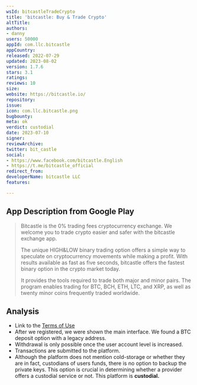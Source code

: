 ```yaml
---
wsId: bitcastleTradeCrypto
title: 'bitcastle: Buy & Trade Crypto'
altTitle: 
authors:
- danny
users: 50000
appId: com.llc.bitcastle
appCountry: 
released: 2022-07-29
updated: 2023-08-02
version: 1.7.6
stars: 3.1
ratings: 
reviews: 10
size: 
website: https://bitcastle.io/
repository: 
issue: 
icon: com.llc.bitcastle.png
bugbounty: 
meta: ok
verdict: custodial
date: 2023-07-10
signer: 
reviewArchive: 
twitter: bit_castle
social:
- https://www.facebook.com/bitcastle.English
- https://t.me/bitcastle_official
redirect_from: 
developerName: bitcastle LLC
features: 

---
```


## App Description from Google Play

> Bitcastle is the 0% trading fees cryptocurrency exchange. We welcome you to trade crypto easier and safer with the bitcastle exchange app.
>
> The unique HIGH&LOW binary trading option offers a simple way to speculate on cryptocurrency movements while making a profit. With results available as fast as five seconds, bitcastle offers the fastest binary option in the crypto market today.
>
> It provides the tools required to trade both major and minor pairs. The program enables trading for BTC, BCH, ETH, LTC, and XRP, as well as twenty minor coins frequently traded worldwide.

## Analysis

- Link to the [Terms of Use](https://bitcastle.io/en/terms)
- After we registered, we were shown the main interface. We found a BTC deposit option with a legacy address.
- Withdrawal is only possible once the user account level is increased.
- Transactions are submitted to the platform.
- Although the platform does not mention cold-storage or whether they are in fact, custodians of users funds, there is no option to backup the private keys. This option is crucial in determining whether a provider offers a custodial service or not. This platform is **custodial.**
